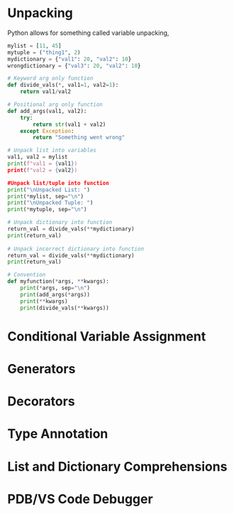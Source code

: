 # Unpacking

Python allows for something called variable unpacking, 

```python
mylist = [11, 45]
mytuple = ("thing1", 2)
mydictionary = {"val1": 20, "val2": 10}
wrongdictionary = {"val3": 20, "val2": 10}

# Keyword arg only function
def divide_vals(*, val1=1, val2=1):
	return val1/val2

# Positional arg only function
def add_args(val1, val2):
	try:
		return str(val1 + val2)
	except Exception:
		return "Something went wrong"

# Unpack list into variables
val1, val2 = mylist
print(f"val1 = {val1})
print(f"val2 = {val2})

#Unpack list/tuple into function
print("\nUnpacked List: ")
print(*mylist, sep="\n")
print("\nUnpacked Tuple: ")
print(*mytuple, sep="\n")

# Unpack dictionary into function
return_val = divide_vals(**mydictionary)
print(return_val)
	  
# Unpack incorrect dictionary into function
return_val = divide_vals(**mydictionary)
print(return_val)

# Convention
def myfunction(*args, **kwargs):
	print(*args, sep="\n")
	print(add_args(*args))
	print(**kwargs)
	print(divide_vals(**kwargs))

```

# Conditional Variable Assignment

# Generators

# Decorators

# Type Annotation

# List and Dictionary Comprehensions

# PDB/VS Code Debugger

